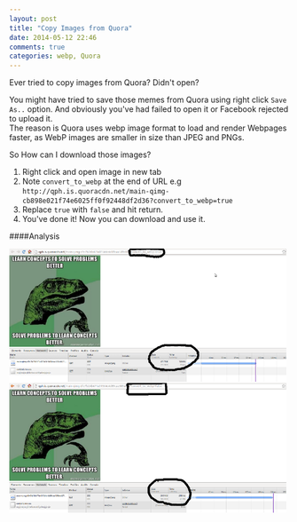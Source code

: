 ```yaml
---
layout: post
title: "Copy Images from Quora"
date: 2014-05-12 22:46
comments: true
categories: webp, Quora
---
```


Ever tried to copy images from Quora? Didn't open? <!--more-->

You might have tried to save those memes from Quora using right click `Save As..` option. And obviously you've had failed to open it or Facebook rejected to upload it.  
The reason is Quora uses webp image format to load and render Webpages faster, as WebP images are smaller in size than JPEG and PNGs.  

So How can I download those images?  
1. Right click and open image in new tab  
2. Note `convert_to_webp` at the end of URL e.g `http://qph.is.quoracdn.net/main-qimg-cb898e021f74e6025ff0f92448df2d36?convert_to_webp=true`  
3. Replace `true` with `false` and hit return.  
4. You've done it! Now you can download and use it.  


####Analysis

<img src="/images/webp_jpeg.png" style="width: 500px"/>

